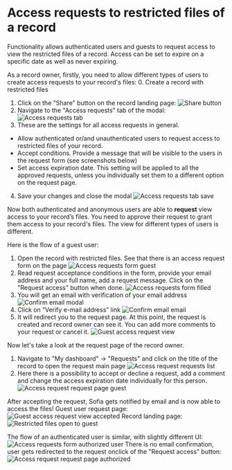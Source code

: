 # Access requests to restricted files of a record

Functionality allows authenticated users and guests to request access to view the restricted files of a record. Access can be set to expire on a specific date as well as never expiring.


As a record owner, firstly, you need to allow different types of users to create access requests to your record's files:
0. Create a record with restricted files
1. Click on the "Share" button on the record landing page:
![Share button](./img/access_request_share_button.png)
2. Navigate to the "Access requests" tab of the modal:
![Access requests tab](./img/access_requests_tab.png)
3. These are the settings for all access requests in general. 
*  Allow authenticated or/and unauthenticated users to request access to restricted files of your record.
*  Accept conditions. Provide a message that will be visible to the users in the request form (see screenshots below)
*  Set access expiration date. This setting will be applied to all the approved requests, unless you individually set them to a different option on the request page.

4. Save your changes and close the modal
![Access requests tab save](./img/access_requests_tab_save.png)

Now both authenticated and anonymous users are able to **request** view access to your record’s files. You need to approve their request to grant them access to your record's files. The view for different types of users is different.

Here is the flow of a guest user:
1. Open the record with restricted files. See that there is an access request form on the page
![Access requests form guest](./img/access_request_form_guest.png)
2. Read request acceptance conditions in the form, provide your email address and your full name, add a request message. Click on the "Request access" button when done.
![Access requests form filled](./img/access_request_form_filled.png)
3. You will get an email with verification of your email address
![Confirm email modal](./img/confirm_email_modal.png)
4. Click on “Verify e-mail address” link
![Confirm email email](./img/confirm_email_email.png)
5. It will redirect you to the request page. At this point, the request is created and record owner can see it. You can add more comments to your request or cancel it.
![Guest access request view](./img/guest_access_request_view.png)

Now let's take a look at the request page of the record owner.
1. Navigate to "My dashboard" -> "Requests" and click on the title of the record to open the request main page
![Access request requests list](./img/access_request_requests_list.png)
2. Here there is a possibility to accept or decline a request, add a comment and change the access expiration date individually for this person.
![Access request request page guest](./img/access_request_request_page_guest.png)

After accepting the request, Sofia gets notified by email and is now able to access the files!
Guest user request page:
![Guest access request view accepted](./img/guest_access_request_view_accepted.png)
Record landing page:
![Restricted files open to guest](./img/restricted_files_open_to_guest.png)

The flow of an authenticated user is similar, with slightly different UI:
![Access requests form authorized user](./img/access_request_form_authorized.png)
There is no email confirmation, user gets redirected to the request onclick of the "Request access" button:
![Access request request page authorized](./img/access_request_request_page_authorized.png)